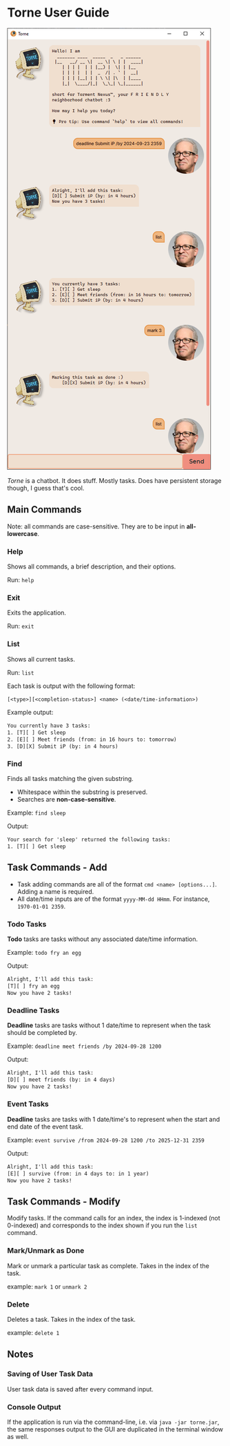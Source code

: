 # Torne User Guide

![Screenshot of Ui](Ui.png)

_Torne_ is a chatbot. It does stuff. Mostly tasks. Does have persistent storage though, I guess that's cool.

## Main Commands

Note: all commands are case-sensitive. They are to be input in **all-lowercase**.

### Help

Shows all commands, a brief description, and their options.

Run: `help`

### Exit

Exits the application.

Run: `exit`

### List

Shows all current tasks.

Run: `list`

Each task is output with the following format:

```plain
[<type>][<completion-status>] <name> (<date/time-information>)
```

Example output:

```plain
You currently have 3 tasks:
1. [T][ ] Get sleep
2. [E][ ] Meet friends (from: in 16 hours to: tomorrow)
3. [D][X] Submit iP (by: in 4 hours)
```

### Find

Finds all tasks matching the given substring.

- Whitespace within the substring is preserved.
- Searches are **non-case-sensitive**.

Example: `find sleep`

Output:

```plain
Your search for 'sleep' returned the following tasks:
1. [T][ ] Get sleep
```

## Task Commands - Add

- Task adding commands are all of the format `cmd <name> [options...]`. Adding a name is required.
- All date/time inputs are of the format `yyyy-MM-dd HHmm`. For instance, `1970-01-01 2359`.

### Todo Tasks

**Todo** tasks are tasks without any associated date/time information.

Example: `todo fry an egg`

Output:

```plain
Alright, I'll add this task:
[T][ ] fry an egg
Now you have 2 tasks!
```

### Deadline Tasks

**Deadline** tasks are tasks without 1 date/time to represent when the task should be completed by.

Example: `deadline meet friends /by 2024-09-28 1200`

Output:

```plain
Alright, I'll add this task:
[D][ ] meet friends (by: in 4 days)
Now you have 2 tasks!
```

### Event Tasks

**Deadline** tasks are tasks with 1 date/time's to represent when the start and end date of the event task.

Example: `event survive /from 2024-09-28 1200 /to 2025-12-31 2359`

Output:

```plain
Alright, I'll add this task:
[E][ ] survive (from: in 4 days to: in 1 year)
Now you have 2 tasks!
```

## Task Commands - Modify

Modify tasks. If the command calls for an index, the index is 1-indexed (not 0-indexed) and corresponds to the index
shown if you run the `list` command.

### Mark/Unmark as Done

Mark or unmark a particular task as complete. Takes in the index of the task.

example: `mark 1` or `unmark 2`

### Delete

Deletes a task. Takes in the index of the task.

example: `delete 1`

## Notes

### Saving of User Task Data

User task data is saved after every command input.

### Console Output

If the application is run via the command-line, i.e. via `java -jar torne.jar`, the same responses output to the GUI are
duplicated in the terminal window as well.
